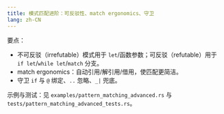 ```yaml
---
title: 模式匹配进阶：可反驳性、match ergonomics、守卫
lang: zh-CN
---
```


要点：

- 不可反驳（irrefutable）模式用于 `let`/函数参数；可反驳（refutable）用于 `if let`/`while let`/`match` 分支。
- match ergonomics：自动引用/解引用/借用，使匹配更简洁。
- 守卫 `if` 与 `@` 绑定、`..` 忽略、`_|` 兜底。

示例与测试：见 `examples/pattern_matching_advanced.rs` 与 `tests/pattern_matching_advanced_tests.rs`。
